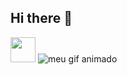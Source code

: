 ## Hi there 👋
<img src="https://cdn.jsdelivr.net/gh/devicons/devicon@latest/icons/javascript/javascript-plain.svg" width="40" height="40"/>

<img src="https://i.imgur.com/abcd123.gif" alt="meu gif animado" />

